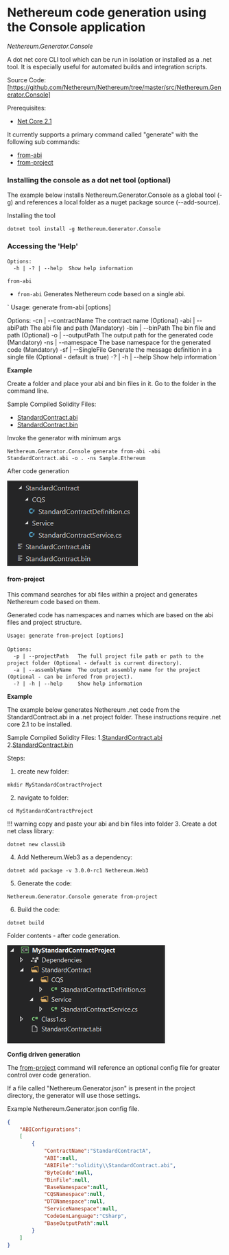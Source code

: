 # Nethereum code generation using the Console application

*Nethereum.Generator.Console*

A dot net core CLI tool which can be run in isolation or installed as a .net tool. It is especially useful for automated builds and integration scripts.

Source Code: [https://github.com/Nethereum/Nethereum/tree/master/src/Nethereum.Generator.Console]

Prerequisites:
* [Net Core 2.1](https://www.microsoft.com/net/download)

It currently supports a primary command called "generate" with the following sub commands:

* [from-abi](#from-abi)
* [from-project](#from-project)

### Installing the console as a dot net tool (optional)

The example below installs Nethereum.Generator.Console as a global tool (-g) and references a local folder as a nuget package source (--add-source).

Installing the tool 
```
dotnet tool install -g Nethereum.Generator.Console
```

### Accessing the 'Help'

```
Options:
  -h | -? | --help  Show help information
```

```
from-abi
```
- `from-abi` Generates Nethereum code based on a single abi.

`
Usage: generate from-abi [options]

Options:
  -cn | --contractName  The contract name (Optional)
  -abi | --abiPath      The abi file and path (Mandatory)
  -bin | --binPath      The bin file and path (Optional)
  -o | --outputPath     The output path for the generated code (Mandatory)
  -ns | --namespace     The base namespace for the generated code (Mandatory)
  -sf | --SingleFile    Generate the message definition in a single file (Optional - default is true)
  -? | -h | --help      Show help information
`

**Example**

Create a folder and place your abi and bin files in it.  Go to the folder in the command line.

Sample Compiled Solidity Files:
* [StandardContract.abi](sample-contracts/StandardContract.abi)
* [StandardContract.bin](sample-contracts/StandardContract.bin)

Invoke the generator with minimum args
```
Nethereum.Generator.Console generate from-abi -abi StandardContract.abi -o . -ns Sample.Ethereum
```

After code generation

![Folder Contents - after code generation](screenshots/from-abi-folder-contents-after.PNG "Folder Contents - after code generation")

#### from-project

This command searches for abi files within a project and generates Nethereum code based on them.

Generated code has namespaces and names which are based on the abi files and project structure.

```
Usage: generate from-project [options]

Options:
  -p | --projectPath   The full project file path or path to the project folder (Optional - default is current directory).
  -a | --assemblyName  The output assembly name for the project (Optional - can be infered from project).
  -? | -h | --help     Show help information

```

**Example**

The example below generates Nethereum .net code from the StandardContract.abi in a .net project folder.
These instructions require .net core 2.1 to be installed.

Sample Compiled Solidity Files:
1.[StandardContract.abi](sample-contracts/StandardContract.abi)
2.[StandardContract.bin](sample-contracts/StandardContract.bin)

Steps:
1. create new folder:
``` 
mkdir MyStandardContractProject 
```
2. navigate to folder: 
``` 
cd MyStandardContractProject 
```
!!! warning
copy and paste your abi and bin files into folder
3. Create a dot net class library: 
``` 
dotnet new classLib 
```
4. Add Nethereum.Web3 as a dependency: 
```
dotnet add package -v 3.0.0-rc1 Nethereum.Web3
```
5. Generate the code: 
```
Nethereum.Generator.Console generate from-project
```
6. Build the code: 
``` 
dotnet build 
```

Folder contents - after code generation.

![Folder Contents - after code generation](screenshots/from-project-folder-contents-after-0.PNG "Folder Contents - after code generation")

**Config driven generation**

The [from-project](#from-project) command will reference an optional config file for greater control over code generation.

If a file called "Nethereum.Generator.json" is present in the project directory, the generator will use those settings.

Example Nethereum.Generator.json config file.
``` json
{
	"ABIConfigurations":
	[
		{
			"ContractName":"StandardContractA",
			"ABI":null,
			"ABIFile":"solidity\\StandardContract.abi",
			"ByteCode":null,
			"BinFile":null,
			"BaseNamespace":null,
			"CQSNamespace":null,
			"DTONamespace":null,
			"ServiceNamespace":null,
			"CodeGenLanguage":"CSharp",
			"BaseOutputPath":null
		}
	]
}
```
